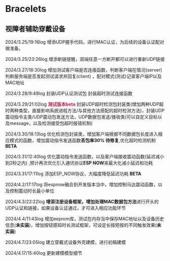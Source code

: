 # Bracelets
## 视障者辅助穿戴设备

2024/3.25/19:16log 增添UDP握手代码，进行MAC认证，为后续的设备认证配对做准备。

2024/3.25/23:26log 增添断链提醒，双端任意一方断开都可以进行重新UDP链接

2024/3.27/18:30log 增加测试客户端是否连接函数，判断客户端在情况(server) 
判断服务端是否发起测试请求并回复(client) ，配对模式(测试)记录客户端IP以及MAC地址

2024/3.28/9:49log 封装UDP认证测试包 封装超时测试连接函数

2024/3.29/21:02log <strong style="color: #DC143C">测试版本beta</strong> 封装UDP超时检测包封装类(增加两种UDP超时两种类型，直接影响系统进程方法/与其他方法搭配的超时检测方法)，封装UDP震动指令主类/UDP震动包发送方法，UDP数据包发送/接收类(可以自定义目标以及message，以及检测接受包超时报错机制)

2024/3.30/18:13log 优化检测包封装类，增加客户端根据不同数据包长度进入相应模式的函数，增加震动指令发送函数<strong>丢包率30% 待修复</strong>,优化超时检测机制<strong>BETA</strong>

2024/3.31/12:40log 优化震动指令发送函数，以及客户端接收震动函数(延迟减小到2秒之内) ,预计再次优化引入通讯协议<strong>ESP NOW</strong>来最大化减小延迟和功耗

2024/3.31/17:11log 添加ESP_NOW协议，大幅度降低延迟功耗 <strong>BETA</strong>

2024/4.2/17:17log 将espnow融合到开发版本当中，增加控制马达震动函数，以及控制震动时长最小单位

2024/4.3/22:22log <strong>增添注册设备框架，增加处理MAC数据包方法</strong>进行开头的UDP认证和链接，如果设备认证通过，才可进入相应功能环节

2024/4.4/11:43log 增加eeprom库，测试在内存当中保存MAC地址以及设备历史信息(<strong>未实装</strong>)，增加按钮感知时长测试框架，可设定长按短按的不同触发效果(<strong>未实装</strong>)

2024/4.7/23:05log 建立穿戴式设备外壳建模，进行初稿建模

2024/4.17/15:40log 更新建模模型细节
